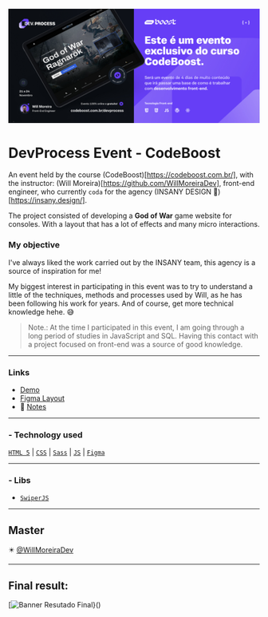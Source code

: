 ![BANNER DevProcess](/img/banner-event.jpg)

# DevProcess Event - CodeBoost

An event held by the course (CodeBoost)[https://codeboost.com.br/], with the instructor: (Will Moreira)[https://github.com/WillMoreiraDev], front-end engineer, who currently `coda` for the agency (INSANY DESIGN 🤘)[https://insany.design/].

The project consisted of developing a **God of War** game website for consoles. With a layout that has a lot of effects and many micro interactions.

### My objective

I've always liked the work carried out by the INSANY team, this agency is a source of inspiration for me!

My biggest interest in participating in this event was to try to understand a little of the techniques, methods and processes used by Will, as he has been following his work for years. And of course, get more technical knowledge hehe. :sweat_smile:

> Note.: At the time I participated in this event, I am going through a long period of studies in JavaScript and SQL. Having this contact with a project focused on front-end was a source of good knowledge.

---

### Links

- [Demo](https://codeboost.com.br/projetos/god/)
- [Figma Layout](https://www.figma.com/file/fsIw98OV6l3VMRnU8HKtKr/Codeboost---God-of-War-Ragnarok?node-id=0%3A1&t=ktyXg004HCI6AKye-1)
- :bank: [Notes](/NOTES.md)

---

### - Technology used
[`HTML 5`](https://developer.mozilla.org/pt-BR/docs/Web/HTML) | [`CSS`](https://developer.mozilla.org/pt-BR/docs/Web/CSS) | [`Sass`](https://github.com/sass) | [`JS`](https://developer.mozilla.org/pt-BR/docs/Web/JavaScript) | [`Figma`](https://www.figma.com/)

---

### - Libs
- [`SwiperJS`](https://github.com/nolimits4web/swiper)

---

## Master

:eight_pointed_black_star: [@WillMoreiraDev](https://github.com/WillMoreiraDev)

---

## Final result:

[![Banner Resutado Final](the-end-mockup.png)}()

&#xa0;
